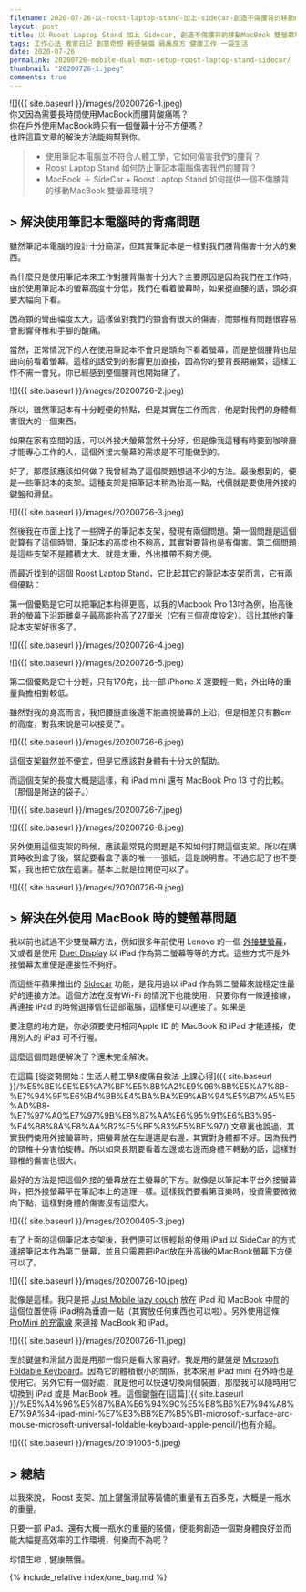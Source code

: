 ```yaml
---
filename: 2020-07-26-以-roost-laptop-stand-加上-sidecar-創造不傷腰背的移動macbook-雙螢幕環境.md
layout: post
title: 以 Roost Laptop Stand 加上 Sidecar, 創造不傷腰背的移動MacBook 雙螢幕環境
tags: 工作心法 敗家日記 創意奇想 輕便裝備 肩痛良方 健康工作 一袋生活
date: 2020-07-26
permalink: 20200726-mobile-dual-mon-setup-roost-laptop-stand-sidecar/
thumbnail: "20200726-1.jpeg"
comments: true
---
```


![]({{ site.baseurl }}/images/20200726-1.jpeg)  
你又因為需要長時間使用MacBook而腰背酸痛嗎？  
你在戶外使用MacBook時只有一個螢幕十分不方便嗎？  
也許這篇文章的解決方法能夠幫到你。

> * 使用筆記本電腦並不符合人體工學，它如何傷害我們的腰背？
> * Roost Laptop Stand 如何防止筆記本電腦傷害我們的腰背？
> * MacBook ＋ SideCar + Roost Laptop Stand 如何提供一個不傷腰背的移動MacBook 雙螢幕環境？

## > 解決使用筆記本電腦時的背痛問題

雖然筆記本電腦的設計十分簡潔，但其實筆記本是一樣對我們腰背傷害十分大的東西。

為什麼只是使用筆記本來工作對腰背傷害十分大？主要原因是因為我們在工作時，由於使用筆記本的螢幕高度十分低，我們在看着螢幕時，如果挺直腰的話，頭必須要大幅向下看。

因為頸的彎曲幅度太大，這樣做對我們的頸會有很大的傷害，而頸椎有問題很容易會影響脊椎和手腳的酸痛。

當然，正常情況下的人在使用筆記本不會只是頭向下看着螢幕，而是整個腰背也屈曲向前看着螢幕。這樣的話受到的影響更加直接，因為你的要背長期繃緊，這樣工作不需一會兒，你已經感到整個腰背也開始痛了。

![]({{ site.baseurl }}/images/20200726-2.jpeg)

所以，雖然筆記本有十分輕便的特點，但是其實在工作而言，他是對我們的身體傷害很大的一個東西。

如果在家有空間的話，可以外接大螢幕當然十分好，但是像我這種有時要到咖啡廳才能專心工作的人，這個外接大螢幕的需求是不可能做到的。

好了，那麼該應該如何做？我曾經為了這個問題想過不少的方法。最後想到的，便是一些筆記本的支架。這種支架是把筆記本稍為抬高一點，代價就是要使用外接的鍵盤和滑鼠。

![]({{ site.baseurl }}/images/20200726-3.jpeg)

然後我在市面上找了一些牌子的筆記本支架，發現有兩個問題。第一個問題是這個就算有了這個時間，筆記本的高度也不夠高，其實對要背也是有傷害。第二個問題是這些支架不是體積太大、就是太重，外出攜帶不夠方便。

而最近找到的這個 [Roost Laptop Stand](https://amzn.to/3FGaWNd)，它比起其它的筆記本支架而言，它有兩個優點：

第一個優點是它可以把筆記本枱得更高，以我的Macbook Pro 13吋為例，抬高後我的螢幕下沿距離桌子最高能抬高了27厘米（它有三個高度設定）。這比其他的筆記本支架好很多了。

![]({{ site.baseurl }}/images/20200726-4.jpeg)

![]({{ site.baseurl }}/images/20200726-5.jpeg)

第二個優點是它十分輕，只有170克，比一部 iPhone X 還要輕一點，外出時的重量負擔相對較低。

雖然對我的身高而言，我把腰挺直後還不能直視螢幕的上沿，但是相差只有數cm的高度，對我來說是可以接受了。

![]({{ site.baseurl }}/images/20200726-6.jpeg)

這個支架雖然並不便宜，但是它應該對身體有十分大的幫助。

而這個支架的長度大概是這樣，和 iPad mini 還有 MacBook Pro 13 寸的比較。（那個是附送的袋子。）

![]({{ site.baseurl }}/images/20200726-7.jpeg)

![]({{ site.baseurl }}/images/20200726-8.jpeg)

另外使用這個支架的時候，應該最常見的問題是不知如何打開這個支架。所以在購買時收到盒子後，緊記要看盒子裏的唯一一張紙，這是說明書。不過忘記了也不要緊，我也把它放在這裏。基本上就是拉開便可以了。

![]({{ site.baseurl }}/images/20200726-9.jpeg)

## > 解決在外使用 MacBook 時的雙螢幕問題

我以前也試過不少雙螢幕方法，例如很多年前使用 Lenovo 的一個 [外接雙螢幕](https://amzn.to/3jfgeI1)，又或者是使用 [Duet Display](https://www.duetdisplay.com) 以 iPad 作為第二螢幕等等的方式。這些方式不是外接螢幕太重便是連接性不夠好。

而這些年蘋果推出的 [Sidecar](https://support.apple.com/zh-hk/HT210380) 功能，是我用過以 iPad 作為第二螢幕來說穩定性最好的連接方法。這個方法在沒有Wi-Fi 的情況下也能使用，只要你有一條連接線，再連接 iPad 的時候選擇信任這部電腦，這樣便可以連接了。如果是

要注意的地方是，你必須要使用相同Apple ID 的 MacBook 和 iPad 才能連接，使用別人的 iPad 可不行喔。

這麼這個問題便解決了？還未完全解決。

在這篇 [從姿勢開始：生活人體工學&痠痛自救法 上課心得]({{ site.baseurl }}/%E5%BE%9E%E5%A7%BF%E5%8B%A2%E9%96%8B%E5%A7%8B-%E7%94%9F%E6%B4%BB%E4%BA%BA%E9%AB%94%E5%B7%A5%E5%AD%B8-%E7%97%A0%E7%97%9B%E8%87%AA%E6%95%91%E6%B3%95-%E4%B8%8A%E8%AA%B2%E5%BF%83%E5%BE%97/) 文章裏也說過，其實我們使用外接螢幕時，把螢幕放在左邊還是右邊，其實對身體都不好。因為我們的頸椎十分害怕旋轉。所以如果長期要看着左邊或右邊而身體不轉動的話，這樣對頸椎的傷害也很大。

最好的方法是把這個外接的螢幕放在主螢幕的下方。就像是以筆記本平台外接螢幕時，把外接螢幕平在筆記本上的道理一樣。這樣我們要看第音樂時，投資需要微微向下點，這樣對身體的傷害沒有這麼大。

![]({{ site.baseurl }}/images/20200405-3.jpeg)

有了上面的這個筆記本支架後，我們便可以很輕鬆的使用 iPad 以 SideCar 的方式連接筆記本作為第二螢幕，並且只需要把iPad放在升高後的MacBook螢幕下方便可以了。

![]({{ site.baseurl }}/images/20200726-10.jpeg)

就像是這樣。我只是把 [Just Mobile lazy couch](https://amzn.to/3HLGhRi) 放在 iPad 和 MacBook 中間的這個位置使得 iPad稍為垂直一點（其實放任何東西也可以啦）。另外使用這條 [ProMini 的充電線](https://www.magic-pro.com/products/promini-type-c-to-lightning-pd-quick-charge-sync-cable-1) 來連接 MacBook 和 iPad。

![]({{ site.baseurl }}/images/20200726-11.jpeg)

至於鍵盤和滑鼠方面是用那一個只是看大家喜好。我是用的鍵盤是 [Microsoft Foldable Keyboard](https://amzn.to/3jex0GW)。因為它的體積很小的關係，我本來用 iPad mini 在外時也是使用它。另外它有一個好處，就是他可以快速切換兩個裝置，那麼我可以隨時用它切換到 iPad 或是 MacBook 裡。這個鍵盤在[這篇]({{ site.baseurl }}/%E5%A4%96%E5%87%BA%E6%94%9C%E5%B8%B6%E7%94%A8%E7%9A%84-ipad-mini-%E7%B3%BB%E7%B5%B1-microsoft-surface-arc-mouse-microsoft-universal-foldable-keyboard-apple-pencil/)也有介紹。

![]({{ site.baseurl }}/images/20191005-5.jpeg)

## > 總結

以我來說， Roost 支架、加上鍵盤滑鼠等裝備的重量有五百多克，大概是一瓶水的重量。

只要一部 iPad、還有大概一瓶水的重量的裝備，便能夠創造一個對身體良好並而能大幅提高效率的工作環境，何樂而不為呢？

珍惜生命﹐健康無價。

{% include_relative index/one_bag.md %}
